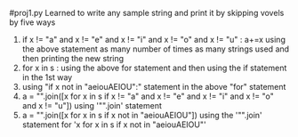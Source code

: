 #proj1.py
Learned to write any sample string and print it by skipping vovels by five ways
1) if x != "a" and x != "e" and x != "i" and x != "o" and x != "u" :
       a+=x
   using the above statement as many number of times as many strings used and then        printing the new string
2) for x in s :
   using the above for statement and then using the if statement in the 1st way
3) using "if x not in "aeiouAEIOU":" statement in the above "for" statement
4) a = "".join([x for x in s if x != "a" and x != "e" and x != "i" and x != "o" and x     != "u"])
   using '"".join' statement
5) a = "".join([x for x in s if x not in "aeiouAEIOU"])
   using the '"".join' statement for 'x for x in s if x not in "aeiouAEIOU"'
